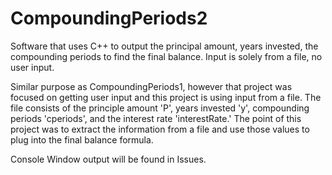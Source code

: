 # CompoundingPeriods2
Software that uses C++ to output the principal amount, years invested, the compounding periods to find the final balance. Input is solely from a file, no user input. 

Similar purpose as CompoundingPeriods1, however that project was focused on getting user input and this project is using input from a file. The file consists of the principle amount 'P', years invested 'y', compounding periods 'cperiods', and the interest rate 'interestRate.' The point of this project was to extract the information from a file and use those values to plug into the final balance formula.

Console Window output will be found in Issues.
